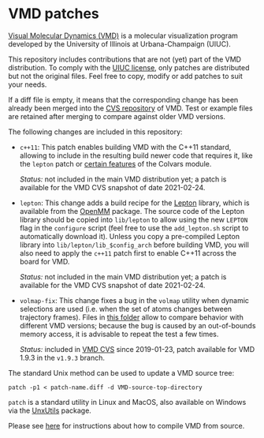 # VMD patches

[Visual Molecular Dynamics (VMD)](http://www.ks.uiuc.edu/Research/vmd) is a molecular visualization program developed by the University of Illinois at Urbana-Champaign (UIUC).

This repository includes contributions that are not (yet) part of the VMD distribution.  To comply with the [UIUC license](http://www.ks.uiuc.edu/Research/vmd/current/LICENSE.html), only patches are distributed but not the original files.  Feel free to copy, modify or add patches to suit your needs.

If a diff file is empty, it means that the corresponding change has been already been merged into the [CVS repository](https://www.ks.uiuc.edu/Research/vmd/doxygen/cvsget.html) of VMD.  Test or example files are retained after merging to compare against older VMD versions.

The following changes are included in this repository:


- `c++11`: This patch enables building VMD with the C++11 standard, allowing to include in the resulting build newer code that requires it, like the `lepton` patch or [certain features](https://colvars.github.io/README-c++11.html) of the Colvars module.

  _Status:_ not included in the main VMD distribution yet; a patch is available for the VMD CVS snapshot of date 2021-02-24.


- `lepton`: This change adds a build recipe for the [Lepton](https://simtk.org/projects/lepton) library, which is available from the [OpenMM](https://github.com/openmm/openmm) package.  The source code of the Lepton library should be copied into `lib/lepton` to allow using the new `LEPTON` flag in the `configure` script (feel free to use the `add_lepton.sh` script to automatically download it).  Unless you copy a pre-compiled Lepton library into `lib/lepton/lib_$config_arch` before building VMD, you will also need to apply the `c++11` patch first to enable C++11 across the board for VMD.

  _Status:_ not included in the main VMD distribution yet; a patch is available for the VMD CVS snapshot of date 2021-02-24.


- `volmap-fix`: This change fixes a bug in the `volmap` utility when dynamic selections are used (i.e. when the set of atoms changes between trajectory frames).  Files in [this folder](volmap-fix/test) allow to compare behavior with different VMD versions; because the bug is caused by an out-of-bounds memory access, it is advisable to repeat the test a few times.

  _Status:_ included in [VMD CVS](https://www.ks.uiuc.edu/Research/vmd/doxygen/cvsget.html) since 2019-01-23, patch available for VMD 1.9.3 in the `v1.9.3` branch.

The standard Unix method can be used to update a VMD source tree:
```
patch -p1 < patch-name.diff -d VMD-source-top-directory
```
`patch` is a standard utility in Linux and MacOS, also available on Windows via the [UnxUtils](https://sourceforge.net/projects/unxutils/) package.

Please see [here](http://www.ks.uiuc.edu/Research/vmd/doxygen/compiling.html#compiling) for instructions about how to compile VMD from source.
